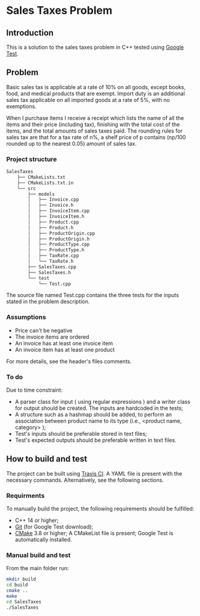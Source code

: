 # Sales Taxes Problem

## Introduction
This is a solution to the sales taxes problem in C++ tested using [Google Test](https://github.com/google/googletest).

## Problem
Basic sales tax is applicable at a rate of 10% on all goods, except books, food, and medical products that are exempt. Import duty is an additional sales tax applicable on all imported goods at a rate of 5%, with no exemptions.

When I purchase items I receive a receipt which lists the name of all the items and their price (including tax), finishing with the total cost of the items, and the total amounts of sales taxes paid. The rounding rules for sales tax are that for a tax rate of n%, a shelf price of p contains (np/100 rounded up to the nearest 0.05) amount of sales tax.

### Project structure
```bash
SalesTaxes
    ├── CMakeLists.txt
    ├── CMakeLists.txt.in
    └── src
        ├── models
        │   ├── Invoice.cpp
        │   ├── Invoice.h
        │   ├── InvoiceItem.cpp
        │   ├── InvoiceItem.h
        │   ├── Product.cpp
        │   ├── Product.h
        │   ├── ProductOrigin.cpp
        │   ├── ProductOrigin.h
        │   ├── ProductType.cpp
        │   ├── ProductType.h
        │   ├── TaxRate.cpp
        │   └── TaxRate.h
        ├── SalesTaxes.cpp
        ├── SalesTaxes.h
        └── test
            └── Test.cpp
```
The source file named Test.cpp contains the three tests for the inputs stated in the problem description.

### Assumptions
- Price can't be negative
- The invoice items are ordered
- An invoice has at least one invoice item
- An invoice item has at least one product

For more details, see the header's files comments.

### To do
Due to time constraint:
- A parser class for input ( using regular expressions ) and a writer class for output should be created. The inputs are hardcoded in the tests;
- A structure such as a hashmap should be added, to perform an association between product name to its type (i.e., <product name, category> );
- Test's inputs should be preferable stored in text files;
- Test's expected outputs should be preferable written in text files.

## How to build and test
The project can be built using [Travis CI](https://www.travis-ci.com/).
A YAML file is present with the necessary commands. Alternatively, see the following sections.

### Requirments
To manually build the project, the following requirements should be fulfilled:
- C++ 14 or higher;
- [Git](https://git-scm.com/downloads) (for Google Test download);
- [CMake](https://cmake.org/download/) 3.8 or higher; A CMakeList file is present;
Google Test is automatically installed.

### Manual build and test
From the main folder run:
```bash
mkdir build
cd build
cmake ..
make
cd SalesTaxes
./SalesTaxes
```

